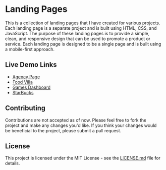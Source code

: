 # Landing Pages

This is a collection of landing pages that I have created for various projects. Each landing page is a separate project and is built using HTML, CSS, and JavaScript. The purpose of these landing pages is to provide a simple, clean, and responsive design that can be used to promote a product or service. Each landing page is designed to be a single page and is built using a mobile-first approach.

## Live Demo Links

- [Agency Page](https://ggsingla.github.io/pages/Agency%20Page/)
- [Food Villa](https://ggsingla.github.io/pages/FoodVilla/)
- [Games Dashboard](https://ggsingla.github.io/pages/Games-Dashboard/)
- [StarBucks](https://ggsingla.github.io/pages/StarBucks/)

## Contributing

Contributions are not accepted as of now. Please feel free to fork the project and make any changes you'd like. If you think your changes would be beneficial to the project, please submit a pull request.

## License

This project is licensed under the MIT License - see the [LICENSE.md](LICENSE.md) file for details.
